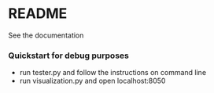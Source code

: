 # README
See the documentation

### Quickstart for debug purposes

* run tester.py and follow the instructions on command line
* run visualization.py and open localhost:8050